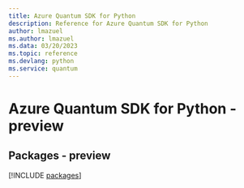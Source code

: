 ```yaml
---
title: Azure Quantum SDK for Python
description: Reference for Azure Quantum SDK for Python
author: lmazuel
ms.author: lmazuel
ms.data: 03/20/2023
ms.topic: reference
ms.devlang: python
ms.service: quantum
---
```

# Azure Quantum SDK for Python - preview
## Packages - preview
[!INCLUDE [packages](quantum-index.md)]